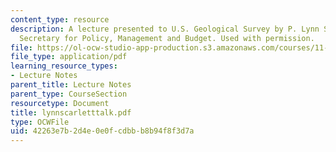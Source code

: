 ```yaml
---
content_type: resource
description: A lecture presented to U.S. Geological Survey by P. Lynn Scarlett, Assistant
  Secretary for Policy, Management and Budget. Used with permission.
file: https://ol-ocw-studio-app-production.s3.amazonaws.com/courses/11-942-use-of-joint-fact-finding-in-science-intensive-policy-disputes-part-ii-spring-2004/42263e7b2d4e0e0fcdbbb8b94f8f3d7a_lynnscarletttalk.pdf
file_type: application/pdf
learning_resource_types:
- Lecture Notes
parent_title: Lecture Notes
parent_type: CourseSection
resourcetype: Document
title: lynnscarletttalk.pdf
type: OCWFile
uid: 42263e7b-2d4e-0e0f-cdbb-b8b94f8f3d7a
---
```

